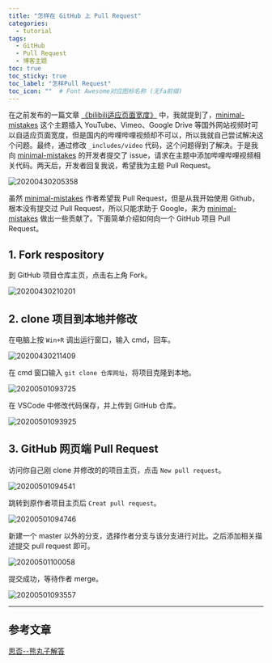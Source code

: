 ```yaml
---
title: "怎样在 GitHub 上 Pull Request"
categories:
  - tutorial
tags:
  - GitHub
  - Pull Request
  - 博客主题
toc: true
toc_sticky: true
toc_label: "怎样Pull Request"
toc_icon: ""  # Font Awesome对应图标名称 (无fa前缀)	
---
```

在之前发布的一篇文章 [《bilibili适应页面宽度》][1] 中，我就提到了，[minimal-mistakes][2] 这个主题插入 YouTube、Vimeo、Google Drive 等国外网站视频时可以自适应页面宽度，但是国内的哔哩哔哩视频却不可以，所以我就自己尝试解决这个问题。最终，通过修改 `_includes/video` 代码，这个问题得到了解决。于是我向 [minimal-mistakes][2] 的开发者提交了 issue，请求在主题中添加哔哩哔哩视频相关代码。两天后，开发者回复我说，希望我为主题 Pull Request。

![20200430205358](https://cdn.jsdelivr.net/gh/sunete/imghost/img20200430205358.png)

虽然 [minimal-mistakes][2] 作者希望我 Pull Request，但是从我开始使用 Github，根本没有提交过 Pull Request，所以只能求助于 Google，来为 [minimal-mistakes][2] 做出一些贡献了。下面简单介绍如何向一个 GitHub 项目 Pull Request。

## 1. Fork respository
到 GitHub 项目仓库主页，点击右上角 Fork。

![20200430210201](https://cdn.jsdelivr.net/gh/sunete/imghost/img20200430210201.png)

## 2. clone 项目到本地并修改
在电脑上按 `Win+R` 调出运行窗口，输入 cmd，回车。

![20200430211409](https://cdn.jsdelivr.net/gh/sunete/imghost/img20200430211409.png)

在 cmd 窗口输入 `git clone 仓库网址`，将项目克隆到本地。

![20200501093725](https://cdn.jsdelivr.net/gh/sunete/imghost/img20200501093725.png)

在 VSCode 中修改代码保存，并上传到 GitHub 仓库。

![20200501093925](https://cdn.jsdelivr.net/gh/sunete/imghost/img20200501093925.png)

## 3. GitHub 网页端 Pull Request
访问你自己刚 clone 并修改的的项目主页，点击 `New pull request`。

![20200501094541](https://cdn.jsdelivr.net/gh/sunete/imghost/img20200501094541.png)

跳转到原作者项目主页后 `Creat pull request`。

![20200501094746](https://cdn.jsdelivr.net/gh/sunete/imghost/img20200501094746.png)

新建一个 master 以外的分支，选择作者分支与该分支进行对比。之后添加相关描述提交 pull request 即可。

![20200501100058](https://cdn.jsdelivr.net/gh/sunete/imghost/img20200501100058.png)

提交成功，等待作者 merge。

![20200501093557](https://cdn.jsdelivr.net/gh/sunete/imghost/img20200501093557.png)



---
## 参考文章

[思否--熊丸子解答](https://segmentfault.com/q/1010000006216219)


[1]: https://sunete.github.io/tutorial/bilibili-video-adapts-to-the-width/
[2]: https://github.com/mmistakes/minimal-mistakes